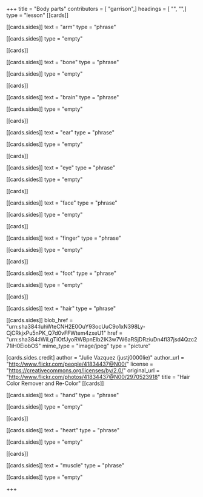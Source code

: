 +++
title = "Body parts"
contributors = [ "garrison",]
headings = [ "", "",]
type = "lesson"
[[cards]]

[[cards.sides]]
text = "arm"
type = "phrase"

[[cards.sides]]
type = "empty"

[[cards]]

[[cards.sides]]
text = "bone"
type = "phrase"

[[cards.sides]]
type = "empty"

[[cards]]

[[cards.sides]]
text = "brain"
type = "phrase"

[[cards.sides]]
type = "empty"

[[cards]]

[[cards.sides]]
text = "ear"
type = "phrase"

[[cards.sides]]
type = "empty"

[[cards]]

[[cards.sides]]
text = "eye"
type = "phrase"

[[cards.sides]]
type = "empty"

[[cards]]

[[cards.sides]]
text = "face"
type = "phrase"

[[cards.sides]]
type = "empty"

[[cards]]

[[cards.sides]]
text = "finger"
type = "phrase"

[[cards.sides]]
type = "empty"

[[cards]]

[[cards.sides]]
text = "foot"
type = "phrase"

[[cards.sides]]
type = "empty"

[[cards]]

[[cards.sides]]
text = "hair"
type = "phrase"

[[cards.sides]]
blob_href = "urn:sha384:IuhWteCNH2E0OuY93ocUuC9o1xN398Ly-CjCRkjxPu5nPK_Q7d0vFFWtem4zxeU1"
href = "urn:sha384:IWiLgTiOtfJyoRWBpnElb2IK3w7W6aRSjDRziuDn4fl37jsd4Qzc271iH0EiobOS"
mime_type = "image/jpeg"
type = "picture"

[cards.sides.credit]
author = "Julie Vazquez (justj0000lie)"
author_url = "http://www.flickr.com/people/41834437@N00/"
license = "https://creativecommons.org/licenses/by/2.0/"
original_url = "http://www.flickr.com/photos/41834437@N00/2970523918"
title = "Hair Color Remover and Re-Color"
[[cards]]

[[cards.sides]]
text = "hand"
type = "phrase"

[[cards.sides]]
type = "empty"

[[cards]]

[[cards.sides]]
text = "heart"
type = "phrase"

[[cards.sides]]
type = "empty"

[[cards]]

[[cards.sides]]
text = "muscle"
type = "phrase"

[[cards.sides]]
type = "empty"

+++
